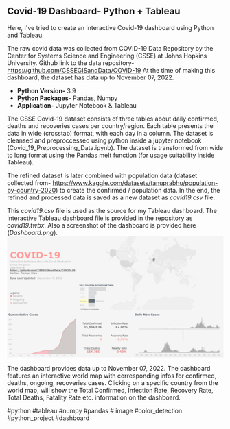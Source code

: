 ## Covid-19 Dashboard- Python + Tableau

Here, I've tried to create an interactive Covid-19 dashboard using Python and Tableau.

The raw covid data was collected from COVID-19 Data Repository by the Center for Systems Science and Engineering (CSSE) at Johns Hopkins University. Github link to the data repository- https://github.com/CSSEGISandData/COVID-19
At the time of making this dashboard, the dataset has data up to November 07, 2022.

 - **Python Version-** 3.9
 - **Python Packages-** Pandas, Numpy
 - **Application-** Jupyter Notebook & Tableau


The CSSE Covid-19 dataset consists of three tables about daily confirmed, deaths and recoveries cases per country/region. Each table presents the data in wide (crosstab) format, with each day in a column. The dataset is cleansed and preproccessed using python inside a jupyter notebook (Covid_19_Preprocessing_Data.ipynb). The dataset is transformed from wide to long format using the Pandas melt function (for usage suitability inside Tableau).


The refined dataset is later combined with population data (dataset collected from- https://www.kaggle.com/datasets/tanuprabhu/population-by-country-2020) to create the confirmed / population data. In the end, the refined and processed data is saved as a new dataset as *covid19.csv* file.


This *covid19.csv* file is used as the source for my Tableau dashboard. The interactive Tableau dashboard file is provided in the repository as *covid19.twbx*. Also a screenshot of the dashboard is provided here (*Dashboard.png*). ![Covid19 Dashboard](https://github.com/tariquldipu/Covid19-Dashboard/blob/main/Dashboard.png)

The dashboard provides data up to November 07, 2022. The dashboard features an interactive world map with corresponding infos for confirmed, deaths, ongoing, recoveries cases. Clicking on a specific country from the world map, will show the Total Confirmed, Infection Rate, Recovery Rate, Total Deaths, Fatality Rate etc. information on the dashboard.


#python #tableau #numpy #pandas # image #color_detection #python_project #dashboard
